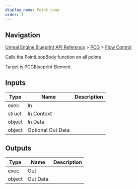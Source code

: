 ```yaml
---
display_name: Point Loop
order: 3
---
```

## Navigation

[Unreal Engine Blueprint API Reference](https://dev.epicgames.com/documentation/en-us/unreal-engine/BlueprintAPI) > [PCG](https://dev.epicgames.com/documentation/en-us/unreal-engine/BlueprintAPI/PCG) > [Flow Control](https://dev.epicgames.com/documentation/en-us/unreal-engine/BlueprintAPI/PCG/FlowControl_1)

Calls the PointLoopBody function on all points

Target is PCGBlueprint Element

## Inputs

| Type | Name | Description |
| --- | --- | --- |
| exec | In |  |
| struct | In Context |  |
| object | In Data |  |
| object | Optional Out Data |  |

## Outputs

| Type | Name | Description |
| --- | --- | --- |
| exec | Out |  |
| object | Out Data |  |

